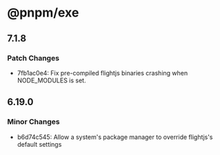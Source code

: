 # @pnpm/exe

## 7.1.8

### Patch Changes

- 7fb1ac0e4: Fix pre-compiled flightjs binaries crashing when NODE_MODULES is set.

## 6.19.0

### Minor Changes

- b6d74c545: Allow a system's package manager to override flightjs's default settings
